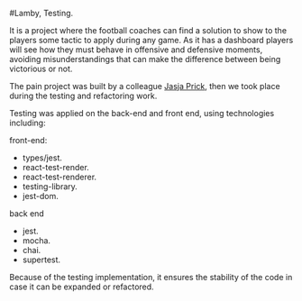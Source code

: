 #Lamby, Testing.

It is a project where the football coaches can find a solution to show to the players some tactic to apply during any game.
As it has a dashboard  players will see how they must behave in offensive and defensive moments, avoiding misunderstandings that can make the difference between being victorious or not.

The pain project was built by a colleague <a href="https://github.com/gridwork-nl">Jasja Prick</a>, then we took place during the testing and refactoring work.

Testing was applied on the back-end and front end, using technologies including:

 front-end:
   - types/jest.
   -  react-test-render.
   -  react-test-renderer.
   -  testing-library.
   -  jest-dom.

 back end
   -    jest. 
   -    mocha. 
   -    chai.
   -    supertest.

Because of the testing implementation, it ensures the stability of the code in case it can be expanded or refactored.
